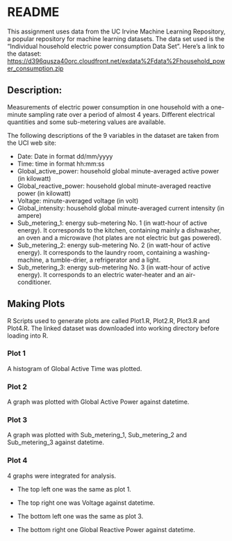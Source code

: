 README
================

This assignment uses data from the UC Irvine Machine Learning
Repository, a popular repository for machine learning datasets. The data
set used is the “Individual household electric power consumption Data
Set”. Here’s a link to the dataset:
<https://d396qusza40orc.cloudfront.net/exdata%2Fdata%2Fhousehold_power_consumption.zip>

## Description:

Measurements of electric power consumption in one household with a
one-minute sampling rate over a period of almost 4 years. Different
electrical quantities and some sub-metering values are available.

The following descriptions of the 9 variables in the dataset are taken
from the UCI web site:

  - Date: Date in format dd/mm/yyyy
  - Time: time in format hh:mm:ss
  - Global\_active\_power: household global minute-averaged active power
    (in kilowatt)
  - Global\_reactive\_power: household global minute-averaged reactive
    power (in kilowatt)
  - Voltage: minute-averaged voltage (in volt)
  - Global\_intensity: household global minute-averaged current
    intensity (in ampere)
  - Sub\_metering\_1: energy sub-metering No. 1 (in watt-hour of active
    energy). It corresponds to the kitchen, containing mainly a
    dishwasher, an oven and a microwave (hot plates are not electric but
    gas powered).
  - Sub\_metering\_2: energy sub-metering No. 2 (in watt-hour of active
    energy). It corresponds to the laundry room, containing a
    washing-machine, a tumble-drier, a refrigerator and a light.
  - Sub\_metering\_3: energy sub-metering No. 3 (in watt-hour of active
    energy). It corresponds to an electric water-heater and an
    air-conditioner.

## Making Plots

R Scripts used to generate plots are called Plot1.R, Plot2.R, Plot3.R
and Plot4.R. The linked dataset was downloaded into working directory
before loading into R.

### Plot 1

A histogram of Global Active Time was plotted.

### Plot 2

A graph was plotted with Global Active Power against datetime.

### Plot 3

A graph was plotted with Sub\_metering\_1, Sub\_metering\_2 and
Sub\_metering\_3 against datetime.

### Plot 4

4 graphs were integrated for analysis.

  - The top left one was the same as plot 1.

  - The top right one was Voltage against datetime.

  - The bottom left one was the same as plot 3.

  - The bottom right one Global Reactive Power against datetime.
